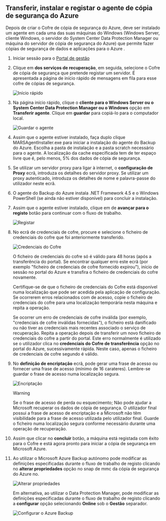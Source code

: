 ## <a name="download-install-and-register-the-azure-backup-agent"></a>Transferir, instalar e registar o agente de cópia de segurança do Azure
Depois de criar o Cofre de cópia de segurança do Azure, deve ser instalado um agente em cada uma das suas máquinas do Windows (Windows Server, cliente Windows, o servidor do System Center Data Protection Manager ou máquina do servidor de cópia de segurança do Azure) que permite fazer cópias de segurança de dados e aplicações para o Azure .

1. Iniciar sessão para o [Portal de gestão](https://manage.windowsazure.com/)
2. Clique em **dos serviços de recuperação**, em seguida, selecione o Cofre de cópia de segurança que pretende registar um servidor. É apresentada a página de início rápido de mensagens em fila para esse cofre de cópias de segurança.
   
    ![Início rápido](./media/backup-install-agent/quickstart.png)
3. Na página início rápido, clique o **cliente para o Windows Server ou o System Center Data Protection Manager ou o Windows** opção em **Transferir agente**. Clique em **guardar** para copiá-lo para o computador local.
   
    ![Guardar o agente](./media/backup-install-agent/agent.png)
4. Assim que o agente estiver instalado, faça duplo clique MARSAgentInstaller.exe para iniciar a instalação do agente do Backup do Azure. Escolha a pasta de instalação e a pasta scratch necessário para o agente. A localização da cache especificada tem de ter espaço livre que é, pelo menos, 5% dos dados de cópia de segurança.
5. Se utilizar um servidor proxy para ligar à internet, o **configuração de Proxy** ecrã, introduza os detalhes do servidor proxy. Se utilizar um proxy autenticado, introduza os detalhes de nome e palavra-passe do utilizador neste ecrã.
6. O agente do Backup do Azure instala .NET Framework 4.5 e o Windows PowerShell (se ainda não estiver disponível) para concluir a instalação.
7. Assim que o agente estiver instalado, clique em de **avançar para o registo** botão para continuar com o fluxo de trabalho.
   
   ![Registar](./media/backup-install-agent/register.png)
8. No ecrã de credenciais de cofre, procure e selecione o ficheiro de credenciais do cofre que foi anteriormente transferido.
   
    ![Credenciais do Cofre](./media/backup-install-agent/vc.png)
   
    O ficheiro de credenciais do cofre só é válido para 48 horas (após a transferência do portal). Se encontrar qualquer erro este ecrã (por exemplo "ficheiro de credenciais de cofre fornecido expirou"), início de sessão no portal do Azure e transfira o ficheiro de credenciais do cofre novamente.
   
    Certifique-se de que o ficheiro de credenciais do Cofre está disponível numa localização que pode ser acedida pela aplicação de configuração. Se ocorrerem erros relacionados com de acesso, copie o ficheiro de credenciais do cofre para uma localização temporária nesta máquina e repita a operação.
   
    Se ocorrer um erro de credenciais de cofre inválida (por exemplo, "credenciais de cofre inválidas fornecidas"), o ficheiro está danificado ou não tiver as credenciais mais recentes associado o serviço de recuperação. Repita a operação depois de transferir um novo ficheiro de credenciais do cofre a partir do portal. Este erro normalmente é utilizado se o utilizador clica no **credenciais do Cofre de transferência** opção no portal do Azure, sucessivamente rápida. Neste caso, apenas o ficheiro de credenciais de cofre segundo é válido.
9. No **definição de encriptação** ecrã, pode gerar uma frase de acesso ou fornecer uma frase de acesso (mínimo de 16 carateres). Lembre-se guardar o frase de acesso numa localização segura.
   
    ![Encriptação](./media/backup-install-agent/encryption.png)
   
   > [!WARNING]
   > Se o frase de acesso de perda ou esquecimento; Não pode ajudar a Microsoft recuperar os dados de cópia de segurança. O utilizador final possui a frase de acesso de encriptação e a Microsoft não têm visibilidade para a frase de acesso utilizada pelo utilizador final. Guarde o ficheiro numa localização segura conforme necessário durante uma operação de recuperação.
   > 
   > 
10. Assim que clicar no **concluir** botão, a máquina está registada com êxito para o Cofre e está agora pronto para iniciar a cópia de segurança em Microsoft Azure.
11. Ao utilizar o Microsoft Azure Backup autónomo pode modificar as definições especificadas durante o fluxo de trabalho de registo clicando no **alterar propriedades** opção no snap de mmc da cópia de segurança do Azure no.
    
    ![Alterar propriedades](./media/backup-install-agent/change.png)
    
    Em alternativa, ao utilizar o Data Protection Manager, pode modificar as definições especificadas durante o fluxo de trabalho de registo clicando a **configurar** opção selecionando **Online** sob o **Gestão** separador.
    
    ![Configurar o Azure Backup](./media/backup-install-agent/configure.png)

